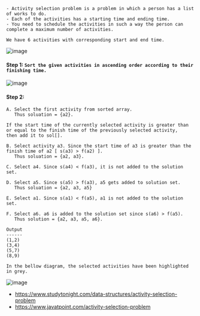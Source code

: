 ```
- Activity selection problem is a problem in which a person has a list of works to do.
- Each of the activities has a starting time and ending time. 
- You need to schedule the activities in such a way the person can complete a maximum number of activities.
```

```We have 6 activities with corresponding start and end time.```

![image](https://user-images.githubusercontent.com/59710234/173254687-daf000b0-9076-43af-a5d7-91067c62a512.png)

#### Step 1: ```Sort the given activities in ascending order according to their finishing time.```

![image](https://user-images.githubusercontent.com/59710234/173254729-9c8a599e-f260-4aa3-a124-64e555bc4edc.png)

#### Step 2: 
```
A. Select the first activity from sorted array. 
   Thus soluation = {a2}.

If the start time of the currently selected activity is greater than or equal to the finish time of the previously selected activity, 
then add it to sol[].

B. Select activity a3. Since the start time of a3 is greater than the finish time of a2 [ s(a3) > f(a2) ].
   Thus soluation = {a2, a3}.

C. Select a4. Since s(a4) < f(a3), it is not added to the solution set.

D. Select a5. Since s(a5) > f(a3), a5 gets added to solution set. 
   Thus soluation = {a2, a3, a5}

E. Select a1. Since s(a1) < f(a5), a1 is not added to the solution set.

F. Select a6. a6 is added to the solution set since s(a6) > f(a5). 
   Thus solution = {a2, a3, a5, a6}.

Output
------
(1,2)
(3,4)
(5,7)
(8,9)

In the bellow diagram, the selected activities have been highlighted in grey.
```
![image](https://user-images.githubusercontent.com/59710234/173254968-f8a547f1-910a-465c-8a87-7ffbc5662baa.png)

- https://www.studytonight.com/data-structures/activity-selection-problem
- https://www.javatpoint.com/activity-selection-problem
